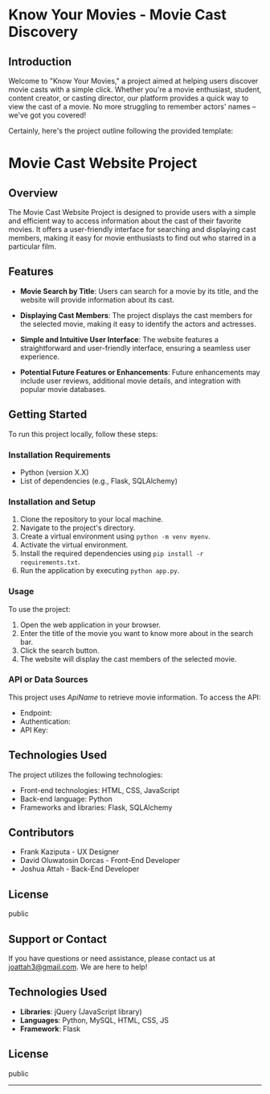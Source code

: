 # Know Your Movies - Movie Cast Discovery

## Introduction

Welcome to "Know Your Movies," a project aimed at helping users discover movie casts with a simple click. Whether you're a movie enthusiast, student, content creator, or casting director, our platform provides a quick way to view the cast of a movie. No more struggling to remember actors' names – we've got you covered!

Certainly, here's the project outline following the provided template:

# Movie Cast Website Project

## Overview

The Movie Cast Website Project is designed to provide users with a simple and efficient way to access information about the cast of their favorite movies. It offers a user-friendly interface for searching and displaying cast members, making it easy for movie enthusiasts to find out who starred in a particular film.

## Features

- **Movie Search by Title**: Users can search for a movie by its title, and the website will provide information about its cast.

- **Displaying Cast Members**: The project displays the cast members for the selected movie, making it easy to identify the actors and actresses.

- **Simple and Intuitive User Interface**: The website features a straightforward and user-friendly interface, ensuring a seamless user experience.

- **Potential Future Features or Enhancements**: Future enhancements may include user reviews, additional movie details, and integration with popular movie databases.

## Getting Started

To run this project locally, follow these steps:

### Installation Requirements

- Python (version X.X)
- List of dependencies (e.g., Flask, SQLAlchemy)

### Installation and Setup

1. Clone the repository to your local machine.
2. Navigate to the project's directory.
3. Create a virtual environment using `python -m venv myenv`.
4. Activate the virtual environment.
5. Install the required dependencies using `pip install -r requirements.txt`.
6. Run the application by executing `python app.py`.

### Usage

To use the project:

1. Open the web application in your browser.
2. Enter the title of the movie you want to know more about in the search bar.
3. Click the search button.
4. The website will display the cast members of the selected movie.

### API or Data Sources

This project uses _ApiName_ to retrieve movie information. To access the API:

- Endpoint: 
- Authentication: 
- API Key:

## Technologies Used

The project utilizes the following technologies:

- Front-end technologies: HTML, CSS, JavaScript
- Back-end language: Python
- Frameworks and libraries: Flask, SQLAlchemy

## Contributors

- Frank Kaziputa - UX Designer
- David Oluwatosin Dorcas - Front-End Developer
- Joshua Attah - Back-End Developer

## License

public

## Support or Contact

If you have questions or need assistance, please contact us at joattah3@gmail.com. We are here to help!
## Technologies Used

- **Libraries**: jQuery (JavaScript library)
- **Languages**: Python, MySQL, HTML, CSS, JS
- **Framework**: Flask

## License

public

---

